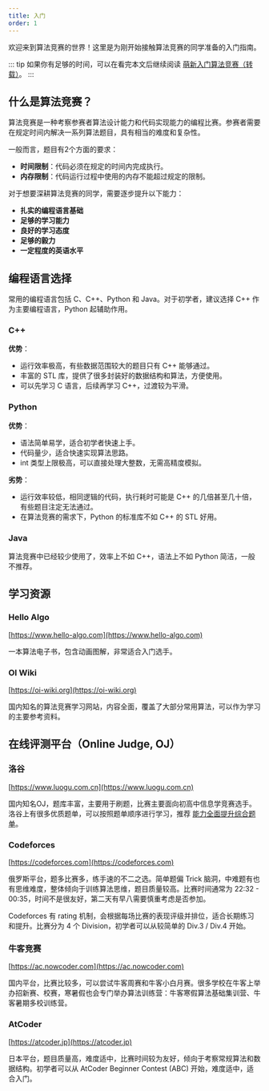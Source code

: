 ```yaml
---
title: 入门
order: 1
---
```


欢迎来到算法竞赛的世界！这里是为刚开始接触算法竞赛的同学准备的入门指南。

::: tip
如果你有足够的时间，可以在看完本文后继续阅读 [萌新入门算法竞赛（转载）](/articles/resot)。
:::

## 什么是算法竞赛？

算法竞赛是一种考察参赛者算法设计能力和代码实现能力的编程比赛。参赛者需要在规定时间内解决一系列算法题目，具有相当的难度和复杂性。

一般而言，题目有2个方面的要求：

- **时间限制**：代码必须在规定的时间内完成执行。
- **内存限制**：代码运行过程中使用的内存不能超过规定的限制。

对于想要深耕算法竞赛的同学，需要逐步提升以下能力：

- **扎实的编程语言基础**
- **足够的学习能力**
- **良好的学习态度**
- **足够的毅力**
- **一定程度的英语水平**

## 编程语言选择

常用的编程语言包括 C、C++、Python 和 Java。对于初学者，建议选择 C++ 作为主要编程语言，Python 起辅助作用。

### C++

**优势**：
- 运行效率极高，有些数据范围较大的题目只有 C++ 能够通过。
- 丰富的 STL 库，提供了很多封装好的数据结构和算法，方便使用。
- 可以先学习 C 语言，后续再学习 C++，过渡较为平滑。

### Python

**优势**：
- 语法简单易学，适合初学者快速上手。
- 代码量少，适合快速实现算法思路。
- int 类型上限极高，可以直接处理大整数，无需高精度模拟。

**劣势**：
- 运行效率较低，相同逻辑的代码，执行耗时可能是 C++ 的几倍甚至几十倍，有些题目注定无法通过。
- 在算法竞赛的需求下，Python 的标准库不如 C++ 的 STL 好用。

### Java

算法竞赛中已经较少使用了，效率上不如 C++，语法上不如 Python 简洁，一般不推荐。

## 学习资源

### Hello Algo

[https://www.hello-algo.com](https://www.hello-algo.com)

一本算法电子书，包含动画图解，非常适合入门选手。

### OI Wiki

[https://oi-wiki.org](https://oi-wiki.org)

国内知名的算法竞赛学习网站，内容全面，覆盖了大部分常用算法，可以作为学习的主要参考资料。

## 在线评测平台（Online Judge, OJ）

### 洛谷

[https://www.luogu.com.cn](https://www.luogu.com.cn)

国内知名OJ，题库丰富，主要用于刷题，比赛主要面向初高中信息学竞赛选手。洛谷上有很多优质题单，可以按照题单顺序进行学习，推荐 [能力全面提升综合题单](https://www.luogu.com.cn/training/9391)。

### Codeforces

[https://codeforces.com](https://codeforces.com)

俄罗斯平台，题多比赛多，练手速的不二之选。简单题偏 Trick 脑洞，中难题有也有思维难度，整体倾向于训练算法思维，题目质量较高。比赛时间通常为 22:32 - 00:35，时间不是很友好，第二天有早八需要慎重考虑是否参加。

Codeforces 有 rating 机制，会根据每场比赛的表现评级并排位，适合长期练习和提升。比赛分为 4 个 Division，初学者可以从较简单的 Div.3 / Div.4 开始。


### 牛客竞赛
[https://ac.nowcoder.com](https://ac.nowcoder.com)

国内平台，比赛比较多，可以尝试牛客周赛和牛客小白月赛。很多学校在牛客上举办招新赛、校赛，寒暑假也会专门举办算法训练营：牛客寒假算法基础集训营、牛客暑期多校训练营。

### AtCoder

[https://atcoder.jp](https://atcoder.jp)

日本平台，题目质量高，难度适中，比赛时间较为友好，倾向于考察常规算法和数据结构。初学者可以从 AtCoder Beginner Contest (ABC) 开始，难度适中，适合入门。
